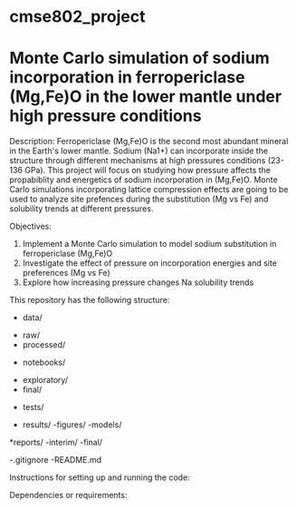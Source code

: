 # cmse802_project


# Monte Carlo simulation of sodium incorporation in ferropericlase (Mg,Fe)O in the lower mantle under high pressure conditions

Description: Ferropericlase (Mg,Fe)O is the second most abundant mineral in the Earth's lower mantle. Sodium (Na1+) can incorporate inside the structure through different mechanisms at high pressures conditions (23-136 GPa). This project will focus on studying how pressure affects the propabiblity and energetics of sodium incorporation in (Mg,Fe)O. Monte Carlo simulations incorporating lattice compression effects are going to be used to analyze site prefences during the substitution (Mg vs Fe) and solubility trends at different pressures. 

Objectives:

1. Implement a Monte Carlo simulation to model sodium substitution in ferropericlase (Mg,Fe)O
2. Investigate the effect of pressure on incorporation energies and site preferences (Mg vs Fe)
3. Explore how increasing pressure changes Na solubility trends


This repository has the following structure:

* data/ 
 - raw/
 - processed/

* notebooks/
 - exploratory/
 - final/

* tests/

* results/
 -figures/
 -models/

*reports/
 -interim/
 -final/

 -.gitignore
 -README.md
 

Instructions for setting up and running the code:




Dependencies or requirements: 


